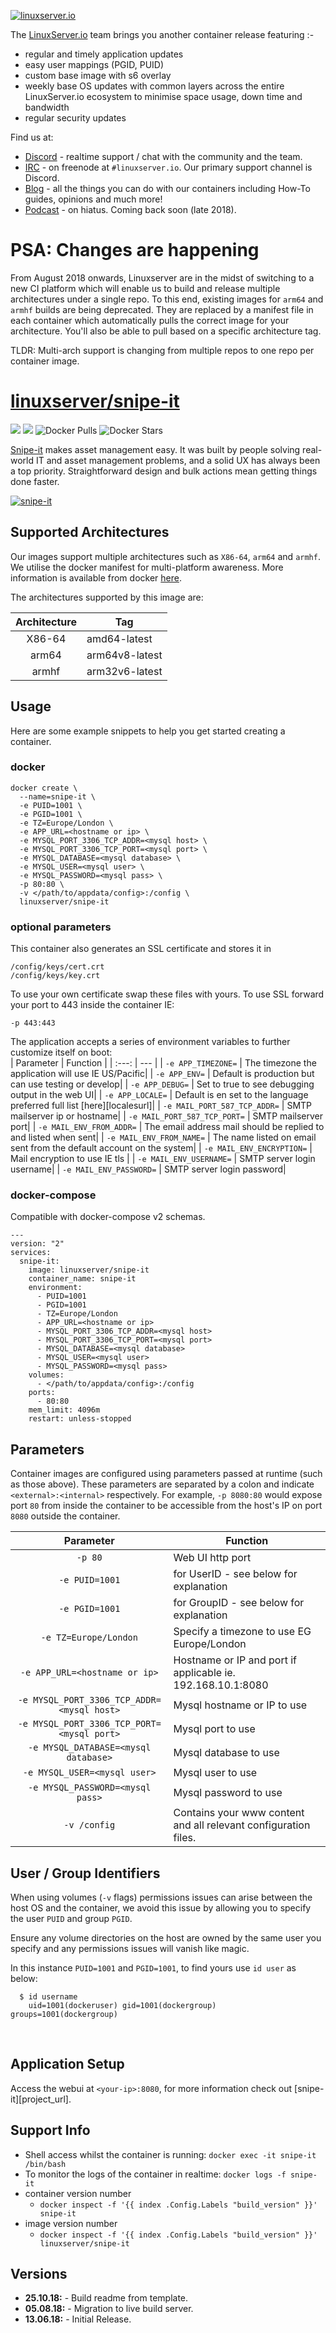 [![linuxserver.io](https://raw.githubusercontent.com/linuxserver/docker-templates/master/linuxserver.io/img/linuxserver_medium.png)](https://linuxserver.io)

The [LinuxServer.io](https://linuxserver.io) team brings you another container release featuring :-

 * regular and timely application updates
 * easy user mappings (PGID, PUID)
 * custom base image with s6 overlay
 * weekly base OS updates with common layers across the entire LinuxServer.io ecosystem to minimise space usage, down time and bandwidth
 * regular security updates

Find us at:
* [Discord](https://discord.gg/YWrKVTn) - realtime support / chat with the community and the team.
* [IRC](https://irc.linuxserver.io) - on freenode at `#linuxserver.io`. Our primary support channel is Discord.
* [Blog](https://blog.linuxserver.io) - all the things you can do with our containers including How-To guides, opinions and much more!
* [Podcast](https://podcast.linuxserver.io) - on hiatus. Coming back soon (late 2018).

# PSA: Changes are happening

From August 2018 onwards, Linuxserver are in the midst of switching to a new CI platform which will enable us to build and release multiple architectures under a single repo. To this end, existing images for `arm64` and `armhf` builds are being deprecated. They are replaced by a manifest file in each container which automatically pulls the correct image for your architecture. You'll also be able to pull based on a specific architecture tag.

TLDR: Multi-arch support is changing from multiple repos to one repo per container image.

# [linuxserver/snipe-it](https://github.com/linuxserver/docker-snipe-it)
[![](https://images.microbadger.com/badges/version/linuxserver/snipe-it.svg)](https://microbadger.com/images/linuxserver/snipe-it "Get your own version badge on microbadger.com")
[![](https://images.microbadger.com/badges/image/linuxserver/snipe-it.svg)](https://microbadger.com/images/linuxserver/snipe-it "Get your own version badge on microbadger.com")
![Docker Pulls](https://img.shields.io/docker/pulls/linuxserver/snipe-it.svg)
![Docker Stars](https://img.shields.io/docker/stars/linuxserver/snipe-it.svg)

[Snipe-it](https://github.com/snipe/snipe-it) makes asset management easy. It was built by people solving real-world IT and asset management problems, and a solid UX has always been a top priority. Straightforward design and bulk actions mean getting things done faster.

[![snipe-it](https://s3-us-west-2.amazonaws.com/linuxserver-docs/images/snipe-it-logo500x500.png)](https://github.com/snipe/snipe-it)

## Supported Architectures

Our images support multiple architectures such as `X86-64`, `arm64` and `armhf`. We utilise the docker manifest for multi-platform awareness. More information is available from docker [here](https://github.com/docker/distribution/blob/master/docs/spec/manifest-v2-2.md#manifest-list). 

The architectures supported by this image are:

| Architecture | Tag |
| :----: | --- |
| X86-64 | amd64-latest |
| arm64 | arm64v8-latest |
| armhf | arm32v6-latest |

## Usage

Here are some example snippets to help you get started creating a container.

### docker

```
docker create \
  --name=snipe-it \
  -e PUID=1001 \
  -e PGID=1001 \
  -e TZ=Europe/London \
  -e APP_URL=<hostname or ip> \
  -e MYSQL_PORT_3306_TCP_ADDR=<mysql host> \
  -e MYSQL_PORT_3306_TCP_PORT=<mysql port> \
  -e MYSQL_DATABASE=<mysql database> \
  -e MYSQL_USER=<mysql user> \
  -e MYSQL_PASSWORD=<mysql pass> \
  -p 80:80 \
  -v </path/to/appdata/config>:/config \
  linuxserver/snipe-it
```

### optional parameters
This container also generates an SSL certificate and stores it in  
```
/config/keys/cert.crt
/config/keys/key.crt
```
To use your own certificate swap these files with yours. To use SSL forward your port to 443 inside the container IE:  
```
-p 443:443
```
The application accepts a series of environment variables to further customize itself on boot:  
| Parameter | Function |
| :---: | --- |
| `-e APP_TIMEZONE=` | The timezone the application will use IE US/Pacific|
| `-e APP_ENV=` | Default is production but can use testing or develop|
| `-e APP_DEBUG=` | Set to true to see debugging output in the web UI|
| `-e APP_LOCALE=` | Default is en set to the language preferred full list [here][localesurl]|
| `-e MAIL_PORT_587_TCP_ADDR=` | SMTP mailserver ip or hostname|
| `-e MAIL_PORT_587_TCP_PORT=` | SMTP mailserver port|
| `-e MAIL_ENV_FROM_ADDR=` | The email address mail should be replied to and listed when sent|
| `-e MAIL_ENV_FROM_NAME=` | The name listed on email sent from the default account on the system|
| `-e MAIL_ENV_ENCRYPTION=` | Mail encryption to use IE tls |
| `-e MAIL_ENV_USERNAME=` | SMTP server login username|
| `-e MAIL_ENV_PASSWORD=` | SMTP server login password|

### docker-compose

Compatible with docker-compose v2 schemas.

```
---
version: "2"
services:
  snipe-it:
    image: linuxserver/snipe-it
    container_name: snipe-it
    environment:
      - PUID=1001
      - PGID=1001
      - TZ=Europe/London
      - APP_URL=<hostname or ip>
      - MYSQL_PORT_3306_TCP_ADDR=<mysql host>
      - MYSQL_PORT_3306_TCP_PORT=<mysql port>
      - MYSQL_DATABASE=<mysql database>
      - MYSQL_USER=<mysql user>
      - MYSQL_PASSWORD=<mysql pass>
    volumes:
      - </path/to/appdata/config>:/config
    ports:
      - 80:80
    mem_limit: 4096m
    restart: unless-stopped
```

## Parameters

Container images are configured using parameters passed at runtime (such as those above). These parameters are separated by a colon and indicate `<external>:<internal>` respectively. For example, `-p 8080:80` would expose port `80` from inside the container to be accessible from the host's IP on port `8080` outside the container.

| Parameter | Function |
| :----: | --- |
| `-p 80` | Web UI http port |
| `-e PUID=1001` | for UserID - see below for explanation |
| `-e PGID=1001` | for GroupID - see below for explanation |
| `-e TZ=Europe/London` | Specify a timezone to use EG Europe/London |
| `-e APP_URL=<hostname or ip>` | Hostname or IP and port if applicable ie. 192.168.10.1:8080 |
| `-e MYSQL_PORT_3306_TCP_ADDR=<mysql host>` | Mysql hostname or IP to use |
| `-e MYSQL_PORT_3306_TCP_PORT=<mysql port>` | Mysql port to use |
| `-e MYSQL_DATABASE=<mysql database>` | Mysql database to use |
| `-e MYSQL_USER=<mysql user>` | Mysql user to use |
| `-e MYSQL_PASSWORD=<mysql pass>` | Mysql password to use |
| `-v /config` | Contains your www content and all relevant configuration files. |

## User / Group Identifiers

When using volumes (`-v` flags) permissions issues can arise between the host OS and the container, we avoid this issue by allowing you to specify the user `PUID` and group `PGID`.

Ensure any volume directories on the host are owned by the same user you specify and any permissions issues will vanish like magic.

In this instance `PUID=1001` and `PGID=1001`, to find yours use `id user` as below:

```
  $ id username
    uid=1001(dockeruser) gid=1001(dockergroup) groups=1001(dockergroup)
```

&nbsp;
## Application Setup

Access the webui at `<your-ip>:8080`, for more information check out [snipe-it][project_url].



## Support Info

* Shell access whilst the container is running: `docker exec -it snipe-it /bin/bash`
* To monitor the logs of the container in realtime: `docker logs -f snipe-it`
* container version number 
  * `docker inspect -f '{{ index .Config.Labels "build_version" }}' snipe-it`
* image version number
  * `docker inspect -f '{{ index .Config.Labels "build_version" }}' linuxserver/snipe-it`

## Versions

* **25.10.18:** - Build readme from template.
* **05.08.18:** - Migration to live build server.
* **13.06.18:** - Initial Release.
